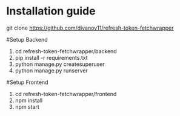 # Installation guide

git clone https://github.com/divanov11/refresh-token-fetchwrapper

#Setup Backend

1. cd refresh-token-fetchwrapper/backend
2. pip install -r requirements.txt
3. python manage.py createsuperuser
4. python manage.py runserver

#Setup Frontend

1. cd refresh-token-fetchwrapper/frontend
2. npm install
3. npm start
